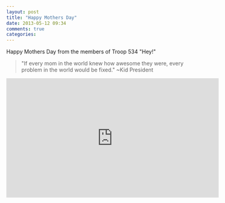 ```yaml
---
layout: post
title: "Happy Mothers Day"
date: 2013-05-12 09:34
comments: true
categories: 
---
```

Happy Mothers Day from the members of Troop 534 "Hey!"

>"If every mom in the world knew how awesome they were, every problem in the world would be fixed." 
>~Kid President

<center><iframe width="560" height="315" name="mothersday" src="http://www.youtube.com/embed/pQ4Rnba85o8?rel=0" frameborder="0" allowfullscreen></iframe></center>
